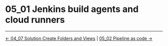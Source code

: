 # 05_01 Jenkins build agents and cloud runners

<!-- FooterStart -->
---
[← 04_07 Solution Create Folders and Views](../../ch4_organize_jobs_with_views_folders/04_07_solution_create_folders_views/README.md) | [05_02 Pipeline as code →](../05_02_pipeline_as_code/README.md)
<!-- FooterEnd -->
